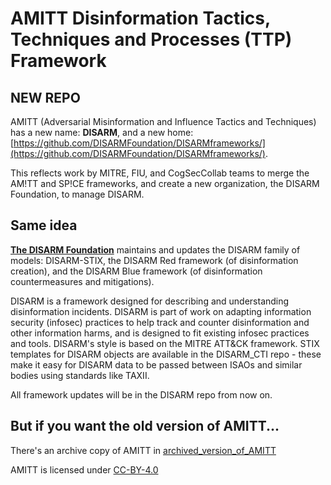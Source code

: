 # AMITT Disinformation Tactics, Techniques and Processes (TTP) Framework

## NEW REPO

AMITT (Adversarial Misinformation and Influence Tactics and Techniques) has a new name: **DISARM**, and a new home: [https://github.com/DISARMFoundation/DISARMframeworks/](https://github.com/DISARMFoundation/DISARMframeworks/). 

This reflects work by MITRE, FIU, and CogSecCollab teams to merge the AM!TT and SP!CE frameworks, and create a new organization, the DISARM Foundation, to manage DISARM.

## Same idea

**[The DISARM Foundation](https://www.disarm.foundation/)** maintains and updates the DISARM family of models: DISARM-STIX, the DISARM Red framework (of disinformation creation), and the DISARM Blue framework (of disinformation countermeasures and mitigations).  

DISARM is a framework designed for describing and understanding disinformation incidents. DISARM is part of work on adapting information security (infosec) practices to help track and counter disinformation and other information harms, and is designed to fit existing infosec practices and tools. DISARM's style is based on the MITRE ATT&CK framework. STIX templates for DISARM objects are available in the DISARM_CTI repo - these make it easy for DISARM data to be passed between ISAOs and similar bodies using standards like TAXII.

All framework updates will be in the DISARM repo from now on.  

## But if you want the old version of AMITT...

There's an archive copy of AMITT in [archived_version_of_AMITT](archived_version_of_AMITT) 
  
AMITT is licensed under [CC-BY-4.0](LICENSE.md)
